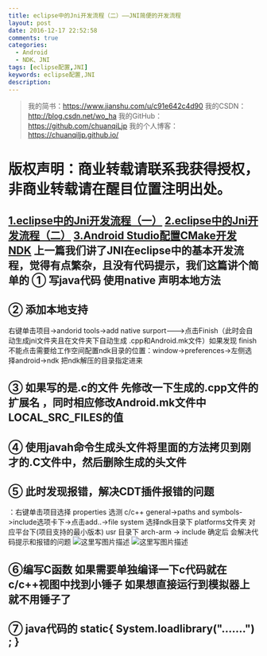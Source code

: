 ```yaml
---
title: eclipse中的Jni开发流程（二）——JNI简便的开发流程
layout: post
date: 2016-12-17 22:52:58
comments: true
categories:
  - Android
  - NDK、JNI
tags: [eclipse配置,JNI]
keywords: eclipse配置,JNI
description:
---
```


>我的简书：https://www.jianshu.com/u/c91e642c4d90
我的CSDN：http://blog.csdn.net/wo_ha
我的GitHub：https://github.com/chuanqiLjp
我的个人博客：https://chuanqiljp.github.io/

# 版权声明：商业转载请联系我获得授权，非商业转载请在醒目位置注明出处。


[1.eclipse中的Jni开发流程（一）](http://blog.csdn.net/wo_ha/article/details/53687903)
[2.eclipse中的Jni开发流程（二）](http://blog.csdn.net/wo_ha/article/details/53715936)
[3.Android Studio配置CMake开发NDK](http://blog.csdn.net/wo_ha/article/details/78131635)
上一篇我们讲了JNI在eclipse中的基本开发流程，觉得有点繁杂，且没有代码提示，我们这篇讲个简单的
① 写java代码 使用native 声明本地方法
-------------------------

② 添加本地支持
--------

 右键单击项目->andorid tools->add native surport--->点击Finish（此时会自动生成jni文件夹且在文件夹下自动生成  .cpp和Android.mk文件）如果发现 finish不能点击需要给工作空间配置ndk目录的位置：window->preferences->左侧选择android->ndk 把ndk解压的目录指定进来

③ 如果写的是.c的文件 先修改一下生成的.cpp文件的扩展名 ，同时相应修改Android.mk文件中LOCAL_SRC_FILES的值
---------------------------------------------------------------------

④ 使用javah命令生成头文件将里面的方法拷贝到刚才的.C文件中，然后删除生成的头文件
--------------------------------------------

⑤ 此时发现报错，解决CDT插件报错的问题
---------------------

：右键单击项目选择 properties 选测 c/c++ general->paths and symbols->include选项卡下->点击add..->file system 选择ndk目录下 platforms文件夹 对应平台下(项目支持的最小版本)
usr 目录下 arch-arm -> include 确定后 会解决代码提示和报错的问题
![这里写图片描述](http://img.blog.csdn.net/20161217225703034?watermark/2/text/aHR0cDovL2Jsb2cuY3Nkbi5uZXQvd29faGE=/font/5a6L5L2T/fontsize/400/fill/I0JBQkFCMA==/dissolve/70/gravity/SouthEast)
![这里写图片描述](http://img.blog.csdn.net/20161217225728987?watermark/2/text/aHR0cDovL2Jsb2cuY3Nkbi5uZXQvd29faGE=/font/5a6L5L2T/fontsize/400/fill/I0JBQkFCMA==/dissolve/70/gravity/SouthEast)


⑥编写C函数 如果需要单独编译一下c代码就在c/c++视图中找到小锤子 如果想直接运行到模拟器上 就不用锤子了
-------------------------------------------------------

⑦ java代码的 static{ System.loadlibrary(".......") ; }
---------------------------------------------------